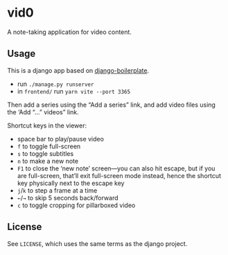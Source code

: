 # vid0

A note-taking application for video content.

## Usage

This is a django app based on [django-boilerplate].

  - run `./manage.py runserver`
  - in `frontend/` run `yarn vite --port 3365`

Then add a series using the “Add a series” link, and add video files using
the ‘Add “…” videos” link.

[django-boilerplate]: https://github.com/andrewdotn/django-boilerplate

Shortcut keys in the viewer:

  - space bar to play/pause video
  - `f` to toggle full-screen
  - `s` to toggle subtitles
  - `n` to make a new note
  - `F1` to close the ‘new note’ screen—you can also hit escape, but if you
    are full-screen, that’ll exit full-screen mode instead, hence the
    shortcut key physically next to the escape key
  - `j`/`k` to step a frame at a time
  - `←`/`→` to skip 5 seconds back/forward
  - `c` to toggle cropping for pillarboxed video

## License

See `LICENSE`, which uses the same terms as the django project.

